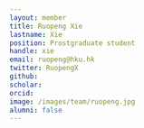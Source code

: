 ```yaml
---
layout: member
title: Ruopeng Xie
lastname: Xie
position: Prostgraduate student
handle: xie
email: ruopeng@hku.hk
twitter: RuopengX
github:
scholar:
orcid: 
image: /images/team/ruopeng.jpg 
alumni: false
---
```



